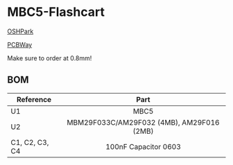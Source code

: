 # MBC5-Flashcart

[OSHPark](https://oshpark.com/shared_projects/JCySsamQ)

[PCBWay](https://www.pcbway.com/project/shareproject/MBC5_Flashcart___2MB_or_4MB___FRAM__.html)


Make sure to order at 0.8mm!


## BOM

| Reference        | Part |
| ------------- |:-------------:|
| U1 | MBC5 |
| U2 | MBM29F033C/AM29F032 (4MB), AM29F016 (2MB) |
| C1, C2, C3, C4| 100nF Capacitor 0603 |